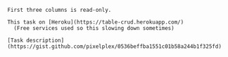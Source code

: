    First three columns is read-only.
			
    This task on [Heroku](https://table-crud.herokuapp.com/)
      (Free services used so this slowing down sometimes)
				
    [Task description](https://gist.github.com/pixelplex/0536beffba1551c01b58a244b1f325fd)
